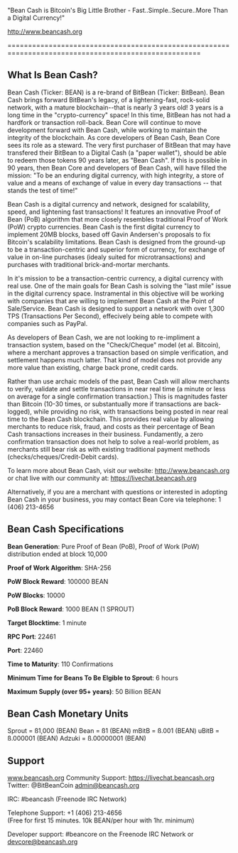 
"Bean Cash is Bitcoin's Big Little Brother - Fast..Simple..Secure..More Than a Digital Currency!"

http://www.beancash.org

=====================================================================================================


What Is Bean Cash?
-----------------------------------------------------------------------------------------------------

Bean Cash (Ticker: BEAN) is a re-brand of BitBean (Ticker: BitBean).
Bean Cash brings forward BitBean's legacy, of a lightening-fast, rock-solid network, with a
mature blockchain--that is nearly 3 years old! 3 years is a long time in the "crypto-currency"
space! In this time, BitBean has not had a hardfork or transaction roll-back. Bean Core will
continue to move development forward with Bean Cash, while working to maintain the integrity
of the blockchain. As core developers of Bean Cash, Bean Core sees its role as a steward.
The very first purchaser of BitBean that may have transfered their BitBean to a Digital Cash
(a "paper wallet"), should be able to redeem those tokens 90 years later, as "Bean Cash". If
this is possible in 90 years, then Bean Core and developers of Bean Cash, will have filled
the mission:  "To be an enduring digital currency, with high integrity, a store of value and
a means of exchange of value in every day transactions -- that stands the test of time!"

Bean Cash is a digital currency and network, designed for scalability,
speed, and lightening fast transactions! It features an innovative Proof of Bean (PoB)
algorithm that more closely resembles traditional Proof of Work (PoW) crypto currencies.
Bean Cash is the first digital currency to implement 20MB blocks, based off Gavin Andersen's
proposals to fix Bitcoin's scalability limitations. Bean Cash is designed from the ground-up
to be a transaction-centric and superior form of currency, for exchange of value in on-line
purchases (idealy suited for microtransactions) and purchases with traditional
brick-and-mortar merchants.

In it's mission to be a transaction-centric currency, a digital currency with real use. One
of the main goals for Bean Cash is solving the "last mile" issue in the digital currency space.
Instramental in this objective will be working with companies that are willing to implement
Bean Cash at the Point of Sale/Service. Bean Cash is designed to support a network with over
1,300 TPS (Transactions Per Second), effecively being able to compete with companies such as
PayPal.

As developers of Bean Cash, we are not looking to re-impliment a transaction system, based on
the "Check/Cheque" model (et al. Bitcoin), where a merchant approves a transaction based on
simple verification, and settlement happens much latter. That kind of model does not provide
any more value than existing, charge back prone, credit cards.

Rather than use archaic models of the past, Bean Cash will allow merchants to verify, validate
and settle transactions in near real time (a minute or less on average for a single confirmation
transaction.) This is magnitudes faster than Bitcoin (10-30 times, or substantually more if
transactions are back-logged), while providing no risk, with transactions being posted in near
real time to the Bean Cash blockchain. This provides real value by allowing  merchants to reduce
risk, fraud, and costs as their percentage of Bean Cash transactions increases in their business.
Fundamently, a zero confirmation transaction does not help to solve a real-world problem,
as merchants still bear risk as with existing traditional payment methods
(checks/cheques/Credit-Debit cards).

To learn more about Bean Cash, visit our website:  http://www.beancash.org or chat live with
our community at:  https://livechat.beancash.org

Alternatively, if you are a merchant with questions or interested in adopting Bean Cash in your
business, you may contact Bean Core via telephone:  1 (406) 213-4656



Bean Cash Specifications
-----------------------------------------------------------------------------------------------------

**Bean Generation**: Pure Proof of Bean (PoB), Proof of Work (PoW) distribution ended at block 10,000

**Proof of Work Algorithm**: SHA-256

**PoW Block Reward**: 100000 BEAN

**PoW Blocks**: 10000

**PoB Block Reward**: 1000 BEAN (1 SPROUT)
                          
**Target Blocktime**: 1 minute

**RPC Port**: 22461

**Port**: 22460

**Time to Maturity**: 110 Confirmations

**Minimum Time for Beans To Be Elgible to Sprout**: 6 hours

**Maximum Supply (over 95+ years)**: 50 Billion BEAN


Bean Cash Monetary Units
------------------------------------------------------------------------------------------

Sprout = ß1,000 (BEAN)
Bean = ß1 (BEAN)
mBitB = ß.001 (BEAN)
uBitB = ß.000001 (BEAN)
Adzuki = ß.00000001 (BEAN)

Support
------------------------------------------------------------------------------------------
www.beancash.org
Community Support:  https://livechat.beancash.org
Twitter:  @BitBeanCoin
admin@beancash.org

IRC: #beancash (Freenode IRC Network)

Telephone Support:  +1 (406) 213-4656  
(Free for first 15 minutes. 10k BEAN/per hour with 1hr. minimum)

Developer support:  #beancore on the Freenode IRC Network or devcore@beancash.org
